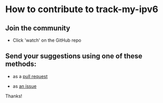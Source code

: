 # How to contribute to track-my-ipv6

## Join the community

- Click 'watch' on the GitHub repo

## Send your suggestions using one of these methods:

- as a [pull request](https://github.com/yaleman/track-my-ipv6/pulls)

- as [an issue](https://github.com/yaleman/track-my-ipv6/issues/new)

Thanks!